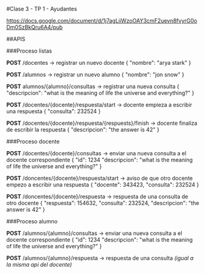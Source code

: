 #Clase 3 - TP 1 - Ayudantes

https://docs.google.com/document/d/1j7agLiiWzoOAY3cmF2uevn8fvyrG0oDm0SzBkQru6A4/pub


##APIS

###Proceso listas

**POST** /docentes  -> registrar un nuevo docente
{
  "nombre": "arya stark"
}

**POST** /alumnos   -> registrar un nuevo alumno
{
  "nombre": "jon snow"
}

**POST** alumnos/{alumno}/consultas -> registrar una nueva consulta
{
  "descripcion": "what is the meaning of life the universe and everything?"
}

**POST** /docentes/{docente}/respuesta/start -> docente empieza a escribir una respuesta
{
  "consulta": 232524
}

**POST** /docentes/{docente}/respuesta/{respuests}/finish -> docente finaliza de escribir la respuesta
{
  "descripcion": "the answer is 42"
}

###Proceso docente

**POST** /docentes/{docente}/consultas -> enviar una nueva consulta a el docente correspondiente
{
  "id": 1234
  "descripcion": "what is the meaning of life the universe and everything?"
}

**POST** /doncentes/{docente}/respuesta/start -> aviso de que otro docente empezo a escribir una respuesta
{
  "docente": 343423,
  "consulta": 232524
}

**POST** /doncentes/{docente}/respuesta -> respuesta de una consulta de otro docente
{
  "respuesta": 154632,
  "consulta": 232524,
  "descripcion": "the answer is 42"
}

###Proceso alumno
 
**POST** /alumnos/{alumno}/consultas -> enviar una nueva consulta a el docente correspondiente
{
  "id": 1234
  "descripcion": "what is the meaning of life the universe and everything?"
}

**POST** /alumnos/{alumno}/respuesta -> respuesta de una consulta
*(igual a la misma api del docente)*
